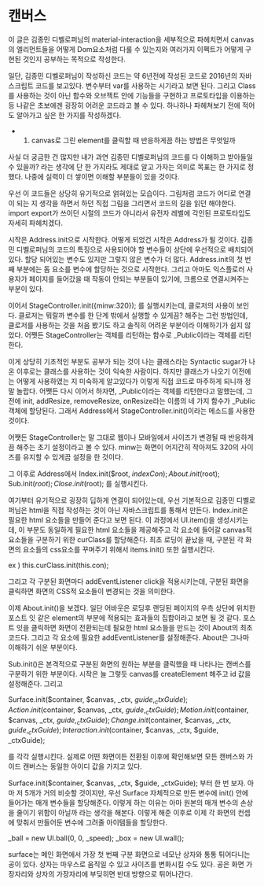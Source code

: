 # 캔버스

이 글은 김종민 디벨로퍼님의 material-interaction을 세부적으로 파헤치면서 canvas의 엘리먼트들을 어떻게 Dom요소처럼 다룰 수 있는지와 여러가지 이펙트가 어떻게 구현된 것인지 공부하는 목적으로 작성한다.

일단, 김종민 디벨로퍼님이 작성하신 코드는 약 6년전에 작성된 코드로 2016년의 자바스크립트 코드를 보고있다. 변수부터 var를 사용하는 시기라고 보면 된다. 그리고 Class를 사용하는 것이 아닌 함수와 오브젝트 안에 기능들을 구현하고 프로토타입을 이용하는 등 나같은 초보에겐 굉장히 어려운 코드라고 볼 수 있다. 하나하나 파헤쳐보기 전에 적어도 알아가고 싶은 한 가지를 작성하겠다.

- 1. canvas로 그린 element를 클릭할 때 반응하게끔 하는 방법은 무엇일까

사실 더 궁금한 건 많지만 내가 과연 김종민 디벨로퍼님의 코드를 다 이해하고 받아들일 수 있을까? 라는 생각에 단 한 가지라도 제대로 알고 가자는 의미로 목표는 한 가지로 정했다. 나중에 실력이 더 쌓이면 이해할 부분들이 있을 것이다.

우선 이 코드들은 상당히 유기적으로 얽혀있는 모습이다. 그림처럼 코드가 어디로 연결이 되는 지 생각을 하면서 하던 직접 그림을 그리면서 코드의 길을 읽던 해야한다. import export가 쓰이던 시절의 코드가 아니라서 유전자 레벨에 각인된 프로토타입도 자세히 파헤치겠다.

시작은 Address.init으로 시작한다. 어떻게 되었건 시작은 Address가 될 것이다. 김종민 디벨로퍼님의 코드의 특징으로 사용되어야 할 변수들이 상단에 우선적으로 배치되어있다. 할당 되어있는 변수도 있지만 그렇지 않은 변수가 더 많다. Address.init의 첫 번째 부분에는 돔 요소를 변수에 할당하는 것으로 시작한다. 그리고 아마도 익스플로러 사용자가 페이지를 들어갔을 때 작동이 안되는 부분들이 있기에, 크롬으로 연결시켜주는 부분이 있다.

이어서 StageController.init({minw:320}); 를 실행시키는데, 클로저의 사용이 보인다. 클로저는 뭐랄까 변수를 한 단계 밖에서 실행할 수 있게끔? 해주는 그런 방법인데, 클로저를 사용하는 것을 처음 봤기도 하고 솔직히 어려운 부분이라 이해하기가 쉽지 않았다. 어쨋든 StageController는 객체를 리턴하는 함수로 \_Public이라는 객체를 리턴한다.

이게 상당히 기초적인 부분도 공부가 되는 것이 나는 클래스라는 Syntactic sugar가 나온 이후로는 클래스를 사용하는 것이 익숙한 사람이다. 하지만 클래스가 나오기 이전에는 어떻게 사용하였는 지 미숙하게 알고있다가 이렇게 직접 코드로 마주하게 되니까 정말 놀랍다. 어쨋든 다시 이어서 하자면, \_Public이라는 객체를 리턴한다고 말했는데, 그 전에 init, addResize, removeResize, onResize라는 이름의 네 가지 함수가 \_Public 객체에 할당된다. 그래서 Address에서 StageController.init()이라는 메소드를 사용한 것이다.

어쨋든 StageController는 말 그대로 웹이나 모바일에서 사이즈가 변경될 때 반응하게끔 해주는 초기 설정이라고 볼 수 있다. minw는 화면이 어지간히 작아져도 320의 사이즈를 유지할 수 있게끔 설정을 한 것이다.

그 이후로 Address에서
Index.init($root, $indexCon);
About.init($root);
Sub.init($root);
Close.init($root);
를 실행시킨다.

여기부터 유기적으로 굉장히 딥하게 연결이 되어있는데, 우선 기본적으로 김종민 디벨로퍼님은 html을 직접 작성하는 것이 아닌 자바스크립트를 통해서 만든다. Index.init은 필요한 html 요소들을 만들어 준다고 보면 된다. 이 과정에서 UI.item()을 생성시키는데, 이 부분도 동일하게 필요한 html 요소들을 제공해주고 각 요소에 들어갈 canvas적 요소들을 구분하기 위한 curClass를 할당해준다. 최초 로딩이 끝났을 때, 구분된 각 화면의 요소들의 css요소를 꾸며주기 위해서 items.init() 또한 실행시킨다.

ex ) this.curClass.init(this.con);

그리고 각 구분된 화면마다 addEventListener click을 적용시키는데, 구분된 화면을 클릭하면 화면의 CSS적 요소들이 변경되는 것을 의미한다.

이제 About.init()을 보겠다. 일단 어바웃은 로딩후 랜딩된 페이지의 우측 상단에 위치한 포스트 잇 같은 element의 부분에 적용되는 효과들의 집합이라고 보면 될 것 같다. 포스트 잇을 클릭하면 화면이 전환되는데 필요한 html 요소들을 만드는 것이 About의 최초 코드다. 그리고 각 요소에 필요한 addEventListener를 설정해준다. About은 그나마 이해하기 쉬운 부분이다.

Sub.init()은 본격적으로 구분된 화면의 원하는 부분을 클릭했을 때 나타나는 캔버스를 구분하기 위한 부분이다. 시작은 늘 그렇듯 canvas를 createElement 해주고 id 값을 설정해준다. 그리고

Surface.init($container, $canvas, _ctx, $guide, _ctxGuide);
Action.init($container, $canvas, _ctx, $guide, _ctxGuide);
Motion.init($container, $canvas, _ctx, $guide, _ctxGuide);
Change.init($container, $canvas, _ctx, $guide, _ctxGuide);
Interaction.init($container, $canvas, \_ctx, $guide, \_ctxGuide);

를 각각 실행시킨다. 실제로 어떤 화면이든 전환된 이후에 확인해보면 모든 캔버스와 가이드 캔버스는 동일한 아이디 값을 가지고 있다.

Surface.init($container, $canvas, \_ctx, $guide, \_ctxGuide); 부터 한 번 보자. 아마 저 5개가 거의 비슷할 것이지만, 우선 Surface 자체적으로 만든 변수에 init() 안에 들어가는 매개 변수들을 할당해준다. 이렇게 하는 이유는 아마 원본의 매개 변수의 손상을 줄이기 위함이 아닐까 라는 생각을 해본다.
이렇게 해준 이후로 이제 각 화면의 컨셉에 맞춰서 만들어둔 변수에 그려줄 아이템들을 할당한다.

\_ball = new UI.ball(0, 0, \_speed);
\_box = new UI.wall();

surface는 메인 화면에서 가장 첫 번째 구분 화면으로 네모난 상자와 통통 튀어다니는 공이 있다. 상자는 마우스로 움직일 수 있고 사이즈를 변화시킬 수도 있다. 공은 화면 가장자리와 상자의 가장자리에 부딪히면 반대 방향으로 튀어나간다.
